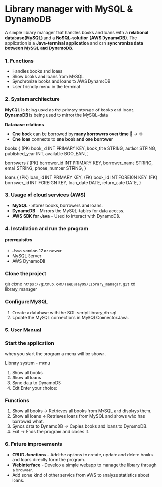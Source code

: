 # Library manager with MySQL & DynamoDB

A simple library manager that handles books and loans with a **relational database(MySQL)** and a **NoSQL-solution (AWS DynamoDB)**.
The application is a **Java-terminal application** and can **synchronize data between MySQL and DynamoDB**.

### 1. Functions
* Handles books and loans
* Show books and loans from MySQL
* Synchronize books and loans to AWS DynamoDB
* User friendly menu in the terminal

### 2. System architecture 
**MySQL** is being used as the primary storage of books and loans.
**DynamoDB** is being used to mirror the MySQL-data

**Database relations**
* **One book** can be borrowed by **many borrowers over time** 📖 -> ♾️
* **One loan** connects to **one book and one borrower**

books {
(PK) book_id INT PRIMARY KEY,
book_title STRING,
author STRING,
published_year INT,
available BOOLEAN,
}

borrowers {
(PK) borrower_id INT PRIMARY KEY,
borrower_name STRING,
email STRING,
phone_number STRING,
}

loans {
(PK) loan_id INT PRIMARY KEY,
(FK) book_id INT FOREIGN KEY,
(FK) borrower_id INT FOREIGN KEY,
loan_date DATE,
return_date DATE,
}

### 3. Usage of cloud services (AWS)
* **MySQL** - Stores books, borrowers and loans.
* **DynamoDB** - Mirrors the MySQL-tables for data access.
* **AWS SDK for Java** - Used to interact with DynamoDB.

### 4. Installation and run the program
#### prerequisites
* Java version 17 or newer
* MySQL Server
* AWS DynamoDB 
### Clone the project

git clone `https://github.com/TeeDjaay99/library_manager.git`
cd library_manager

### Configure MySQL
1. Create a database with the SQL-script library_db.sql.
2. Update the MySQL connections in MySQLConnector.Java.


### 5. User Manual
### Start the application
when you start the program a menu will be shown.

Library system - menu
1. Show all books
2. Show all loans
3. Sync data to DynamoDB
4. Exit
Enter your choice:

### Functions 
1. Show all books → Retrieves all books from MySQL and displays them.
2. Show all loans → Retrieves loans from MySQL and shows who has borrowed what.
3. Syncs data to DynamoDB → Copies books and loans to DynamoDB.
4. Exit → Ends the program and closes it.

### 6. Future improvements
* **CRUD-functions** - Add the options to create, update and delete books and loans directly form the program.
* **Webinterface** - Develop a simple webapp to manage the library through a browser.
* Add some kind of other service from AWS to analyze statistics about loans.